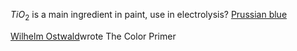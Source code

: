 $TiO_2$ is a main ingredient in paint, use in electrolysis?
[Prussian blue](https://en.wikipedia.org/wiki/Prussian_blue)

[Wilhelm Ostwald](https://en.wikipedia.org/wiki/Wilhelm_Ostwald)wrote The Color Primer 